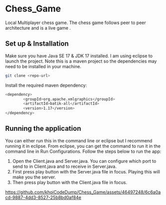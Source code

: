 # Chess_Game
Local Multiplayer chess game. The chess game follows peer to peer architecture and is a live game .

## Set up & Installation

Make sure you have Java SE 17 & JDK 17 installed. I am using eclipse to launch the project. Note this is a maven project so the dependencies may need to be installed in your machine.
```bash
git clone <repo-url>
```
Install the required maven dependency:
```bash
<dependency>
  		<groupId>org.apache.xmlgraphics</groupId>
  		<artifactId>batik-all</artifactId>
  		<version>1.17</version>
</dependency>
```
## Running the application
You can either run this in the command line or eclipse but I recommend running it in eclipse. From eclipse, you can get the command to run it in the command line in Run Configurations.
Follow the steps below to run the app:
1. Open the Client.java and Server.java. You can configure which port to send to in Client.java and to receive in Server.java.
2. First press play button with the Server.java file in focus. Playing this will make you the server.
3. Then press play button with the Client.java file in focus. 

https://github.com/khoiCodeDump/Chess_Game/assets/46497248/6c6a0acd-9887-4dd3-8527-25b8bd0af84e


